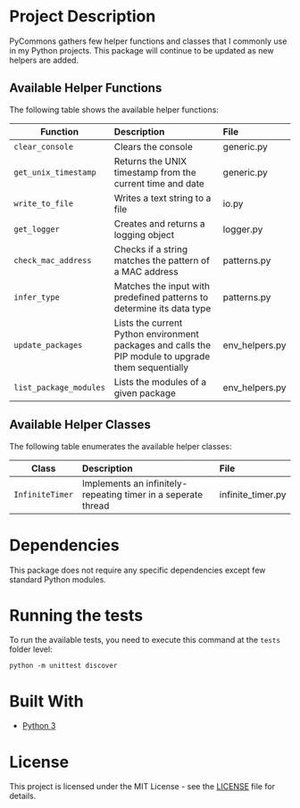 # Project Description

PyCommons gathers few helper functions and classes that I commonly use in my Python projects. This package will continue to be updated as new helpers are added.

## Available Helper Functions

The following table shows the available helper functions:

| Function        | Description           | File  |
| ------------- |:-------------| :----- |
| `clear_console`      | Clears the console | generic.py |
| `get_unix_timestamp`      | Returns the UNIX timestamp from the current time and date| generic.py |
| `write_to_file`     | Writes a text string to a file      |   io.py |
| `get_logger` | Creates and returns a logging object     |    logger.py |
| `check_mac_address`      | Checks if a string matches the pattern of a MAC address | patterns.py |
| `infer_type`      | Matches the input with predefined patterns to determine its data type | patterns.py |
| `update_packages`      | Lists the current Python environment packages and calls the PIP module to upgrade them sequentially | env_helpers.py |
| `list_package_modules`      | Lists the modules of a given package | env_helpers.py |

## Available Helper Classes

The following table enumerates the available helper classes:

| Class        | Description           | File  |
| ------------- |:-------------| :----- |
| `InfiniteTimer`      | Implements an infinitely-repeating timer in a seperate thread | infinite_timer.py |

# Dependencies

This package does not require any specific dependencies except few standard Python modules.

# Running the tests

To run the available tests, you need to execute this command at the `tests` folder level:

```
python -m unittest discover
```

# Built With

* [Python 3](https://www.python.org/)

# License

This project is licensed under the MIT License - see the [LICENSE](LICENSE) file for details.
